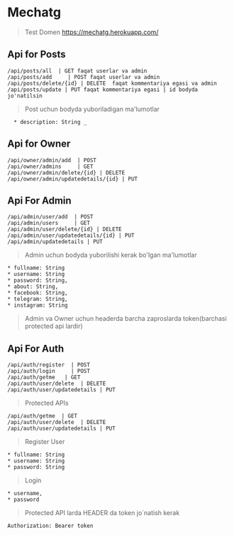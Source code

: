 #  Mechatg
> Test Domen https://mechatg.herokuapp.com/

## Api for Posts
``` 
/api/posts/all  | GET faqat userlar va admin
/api/posts/add     | POST faqat userlar va admin
/api/posts/delete/{id} | DELETE  faqat kommentariya egasi va admin 
/api/posts/update | PUT faqat kommentariya egasi | id bodyda jo'natilsin 
  ```
 > Post uchun bodyda yuboriladigan ma'lumotlar
 ``` body:
   * description: String _
```
## Api for Owner
```
/api/owner/admin/add  | POST 
/api/owner/admins     | GET
/api/owner/admin/delete/{id} | DELETE
/api/owner/admin/updatedetails/{id} | PUT
```
## Api For Admin
```
/api/admin/user/add  | POST 
/api/admin/users     | GET
/api/admin/user/delete/{id} | DELETE
/api/admin/user/updatedetails/{id} | PUT
/api/admin/updatedetails | PUT 
``` 
> Admin uchun bodyda yuborilishi kerak bo'lgan ma'lumotlar
``` body:
* fullname: String 
* username: String
* password: String,
* about: String,
* facebook: String,
* telegram: String,
* instagram: String
```

> Admin va Owner uchun headerda barcha zaproslarda token(barchasi protected api lardir)

## Api For Auth
```
/api/auth/register  | POST
/api/auth/login     | POST
/api/auth/getme   | GET 
/api/auth/user/delete  | DELETE
/api/auth/user/updatedetails | PUT 
```
> Protected APIs
```
/api/auth/getme  | GET
/api/auth/user/delete  | DELETE
/api/auth/user/updatedetails | PUT 
```
> Register User
```
* fullname: String 
* username: String
* password: String
```
> Login
```
* username,
* password
```
> Protected API larda HEADER da token jo`natish kerak

``` 
Authorization: Bearer token 
```
